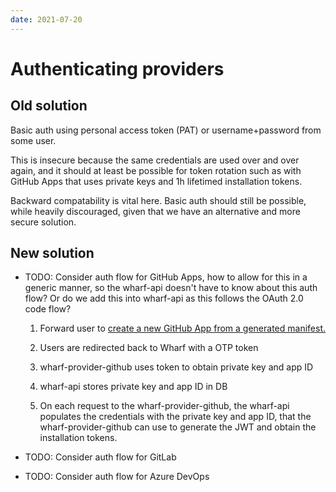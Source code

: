 ```yaml
---
date: 2021-07-20
---
```


# Authenticating providers

## Old solution

Basic auth using personal access token (PAT) or username+password from some
user.

This is insecure because the same credentials are used over and over again, and
it should at least be possible for token rotation such as with GitHub Apps
that uses private keys and 1h lifetimed installation tokens.

Backward compatability is vital here. Basic auth should still be possible, while
heavily discouraged, given that we have an alternative and more secure solution.

## New solution

- TODO: Consider auth flow for GitHub Apps, how to allow for this in a generic
  manner, so the wharf-api doesn't have to know about this auth flow? Or do we
  add this into wharf-api as this follows the OAuth 2.0 code flow?

  1. Forward user to [create a new GitHub App from a generated manifest.](https://docs.github.com/en/developers/apps/building-github-apps/creating-a-github-app-from-a-manifest)

  2. Users are redirected back to Wharf with a OTP token

  3. wharf-provider-github uses token to obtain private key and app ID

  4. wharf-api stores private key and app ID in DB

  5. On each request to the wharf-provider-github, the wharf-api populates the
     credentials with the private key and app ID, that the wharf-provider-github
     can use to generate the JWT and obtain the installation tokens.

- TODO: Consider auth flow for GitLab
- TODO: Consider auth flow for Azure DevOps

